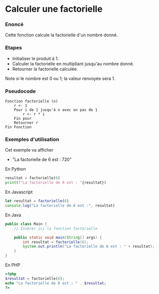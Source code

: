 # Calculer une factorielle

### Enoncé
Cette fonction calcule la factorielle d'un nombre donné.

### Etapes
* Initialiser le produit à 1.
* Calculer la factorielle en multipliant jusqu'au nombre donné.
* Retourner la factorielle calculée.

Note si le nombre est 0 ou 1; la valeur renvoyée sera 1.

### Pseudocode
```pseudode
Fonction factorielle (n)
    r <- 1
    Pour i de 1 jusqu'à n avec un pas de 1
        r <- r * i
    Fin pour
    Retourner r
Fin Fonction
```


### Exemples d'utilisation

Cet exemple va afficher
* "La factorielle de 6 est : 720"

En Python


```python
resultat = factorielle(6) 
print(f"La factorielle de 6 est : "{resultat})
```

En Javascript


```javascript
let resultat = factorielle(6)
console.log("La factorielle de 6 est :", resultat)
```

En Java


```java
public class Main {
    // Insérer ici la fonction factorielle

    public static void main(String[] args) {
        int resultat = factorielle(6);
        System.out.println("La factorielle de 6 est : " + resultat);
    }
}
```

En PHP

```PHP
<?php
$resultat = factorielle(6);
echo "La factorielle de 6 est : " . $resultat;
?>
```